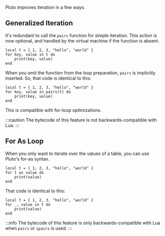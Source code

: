 Pluto improves iteration in a few ways.

## Generalized Iteration

It's redundant to call the `pairs` function for simple iteration. This action is now optional, and handled by the virtual machine if the function is absent.
```pluto showLineNumbers title="New Code"
local t = { 1, 2, 3, "hello", "world" }
for key, value in t do
    print(key, value)
end
```
When you omit the function from the loop preparation, `pairs` is implicitly inserted. So, that code is identical to this:
```pluto showLineNumbers title="Old Code"
local t = { 1, 2, 3, "hello", "world" }
for key, value in pairs(t) do
    print(key, value)
end
```
This is compatible with for-loop optimizations.

:::caution
The bytecode of this feature is not backwards-compatible with Lua.
:::

## For As Loop

When you only want to iterate over the values of a table, you can use Pluto's for-as syntax.
```pluto showLineNumbers title="New Code"
local t = { 1, 2, 3, "hello", "world" }
for t as value do
    print(value)
end
```
That code is identical to this:
```pluto showLineNumbers title="Old Code"
local t = { 1, 2, 3, "hello", "world" }
for _, value in t do
    print(value)
end
```

:::info
The bytecode of this feature is only backwards-compatible with Lua when `pairs` or `ipairs` is used.
:::
